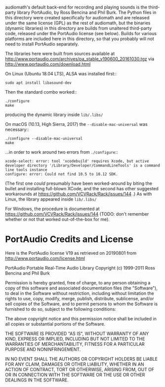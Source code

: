 audiomath's default back-end for recording and playing sounds is the third-party
library PortAudio, by Ross Bencina and Phil Burk. The Python files in this directory
were created specifically for audiomath and are released under the same license
(GPL) as the rest of audiomath, but the binaries (dynamic libraries) in this
directory are builds from unaltered third-party code, released under the PortAudio
license (see below). Builds for various platforms are included here in this directory,
so that you probably will not need to install PortAudio separately.

The libraries here were built from sources available at
http://www.portaudio.com/archives/pa_stable_v190600_20161030.tgz
via http://www.portaudio.com/download.html

On Linux (Ubuntu 18.04 LTS), ALSA was installed first::
	
	sudo apt install libasound-dev

Then the standard combo worked::
	
	./configure
	make

producing the dynamic library inside `lib/.libs/`

On macOS (10.13, High Sierra, 2017) the `--disable-mac-universal` was necessary::

	./configure --disable-mac-universal
	make

...in order to work around two errors from `./configure`::

	xcode-select: error: tool 'xcodebuild' requires Xcode, but active developer directory '/Library/Developer/CommandLineTools' is a command line tools instance
	configure: error: Could not find 10.5 to 10.12 SDK.

(The first one *could* presumably have been worked-around by biting the bullet and
installing full-blown XCode, and the second has other suggested workarounds at
https://github.com/VCVRack/Rack/issues/144 .)  As with Linux, the library appeared
inside `lib/.libs/`

For Windows, the procedure is documented at https://github.com/VCVRack/Rack/issues/144
(TODO: don't remember whether or not that worked out-of-the-box for me).


PortAudio Credits and License
=============================

Here is the PortAudio license V19 as retrieved on 20190801 from 
http://www.portaudio.com/license.html

PortAudio Portable Real-Time Audio Library
Copyright (c) 1999-2011 Ross Bencina and Phil Burk

Permission is hereby granted, free of charge, to any person obtaining a copy of this 
software and associated documentation files (the "Software"), to deal in the 
Software without restriction, including without limitation the rights to use, copy, 
modify, merge, publish, distribute, sublicense, and/or sell copies of the Software, 
and to permit persons to whom the Software is furnished to do so, subject to the 
following conditions:

The above copyright notice and this permission notice shall be included in all 
copies or substantial portions of the Software.

THE SOFTWARE IS PROVIDED "AS IS", WITHOUT WARRANTY OF ANY KIND, EXPRESS OR IMPLIED, 
INCLUDING BUT NOT LIMITED TO THE WARRANTIES OF MERCHANTABILITY, FITNESS FOR A 
PARTICULAR PURPOSE AND NONINFRINGEMENT.

IN NO EVENT SHALL THE AUTHORS OR COPYRIGHT HOLDERS BE LIABLE FOR ANY CLAIM, DAMAGES 
OR OTHER LIABILITY, WHETHER IN AN ACTION OF CONTRACT, TORT OR OTHERWISE, ARISING 
FROM, OUT OF OR IN CONNECTION WITH THE SOFTWARE OR THE USE OR OTHER DEALINGS IN THE 
SOFTWARE.
